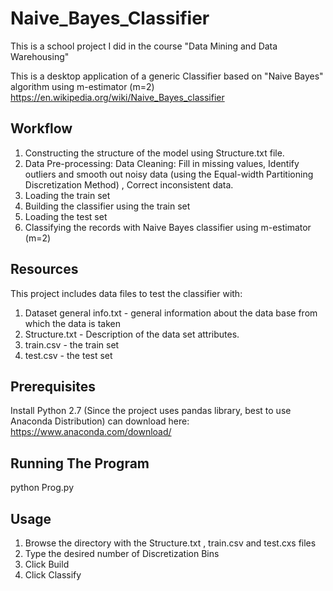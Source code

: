 # Naive_Bayes_Classifier
This is a school project I did in the course "Data Mining and Data Warehousing"

This is a desktop application of a generic Classifier based on "Naive Bayes" algorithm using m-estimator (m=2)
https://en.wikipedia.org/wiki/Naive_Bayes_classifier

## Workflow
1. Constructing the structure of the model using Structure.txt file.
2. Data Pre-processing: 
    Data Cleaning: Fill in missing values, Identify outliers and smooth out noisy data (using the Equal-width Partitioning Discretization     Method) , Correct inconsistent data.
3. Loading the train set 
4. Building the classifier using the train set
5. Loading the test set
6. Classifying the records with Naive Bayes classifier using m-estimator (m=2)

## Resources
This project includes data files to test the classifier with:
1. Dataset general info.txt - general information about the data base from which the data is taken
2. Structure.txt - Description of the data set attributes.
3. train.csv - the train set
4. test.csv - the test set

## Prerequisites
Install Python 2.7 (Since the project uses pandas library, best to use Anaconda Distribution) can download here: 
https://www.anaconda.com/download/

## Running The Program
python Prog.py

## Usage 
1. Browse the directory with the Structure.txt , train.csv and test.cxs files
2. Type the desired number of Discretization Bins
3. Click Build
4. Click Classify



